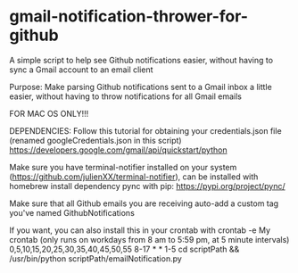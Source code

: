# gmail-notification-thrower-for-github
 A simple script to help see Github notifications easier, without having to sync a Gmail account to an email client


Purpose: Make parsing Github notifications sent to a Gmail inbox a little easier,
without having to throw notifications for all Gmail emails

FOR MAC OS ONLY!!!

DEPENDENCIES:
Follow this tutorial for obtaining your credentials.json file (renamed googleCredentials.json in this script)
https://developers.google.com/gmail/api/quickstart/python

Make sure you have terminal-notifier installed on your system (https://github.com/julienXX/terminal-notifier), can be installed with homebrew
install dependency pync with pip: https://pypi.org/project/pync/

Make sure that all Github emails you are receiving auto-add a custom tag you've named GithubNotifications

If you want, you can also install this in your crontab with crontab -e
My crontab (only runs on workdays from 8 am to 5:59 pm, at 5 minute intervals)
0,5,10,15,20,25,30,35,40,45,50,55 8-17 * * 1-5  cd scriptPath && /usr/bin/python scriptPath/emailNotification.py